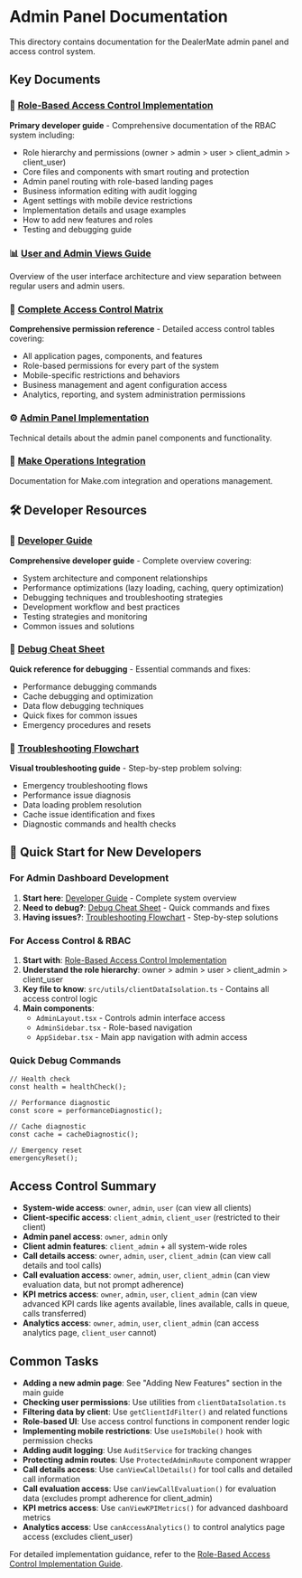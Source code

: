 # Admin Panel Documentation

This directory contains documentation for the DealerMate admin panel and access control system.

## Key Documents

### 🔐 [Role-Based Access Control Implementation](./role-based-access-control-implementation.md)
**Primary developer guide** - Comprehensive documentation of the RBAC system including:
- Role hierarchy and permissions (owner > admin > user > client_admin > client_user)
- Core files and components with smart routing and protection
- Admin panel routing with role-based landing pages
- Business information editing with audit logging
- Agent settings with mobile device restrictions
- Implementation details and usage examples
- How to add new features and roles
- Testing and debugging guide

### 📊 [User and Admin Views Guide](./user-admin-views-guide.md)
Overview of the user interface architecture and view separation between regular users and admin users.

### 🔐 [Complete Access Control Matrix](./access-control-matrix.md)
**Comprehensive permission reference** - Detailed access control tables covering:
- All application pages, components, and features
- Role-based permissions for every part of the system
- Mobile-specific restrictions and behaviors
- Business management and agent configuration access
- Analytics, reporting, and system administration permissions

### ⚙️ [Admin Panel Implementation](./admin-panel-implementation.md)
Technical details about the admin panel components and functionality.

### 🔗 [Make Operations Integration](./make-operations-integration.md)
Documentation for Make.com integration and operations management.

## 🛠️ Developer Resources

### 📖 [Developer Guide](./DEVELOPER_GUIDE.md)
**Comprehensive developer guide** - Complete overview covering:
- System architecture and component relationships
- Performance optimizations (lazy loading, caching, query optimization)
- Debugging techniques and troubleshooting strategies
- Development workflow and best practices
- Testing strategies and monitoring
- Common issues and solutions

### 🐛 [Debug Cheat Sheet](./DEBUG_CHEATSHEET.md)
**Quick reference for debugging** - Essential commands and fixes:
- Performance debugging commands
- Cache debugging and optimization
- Data flow debugging techniques
- Quick fixes for common issues
- Emergency procedures and resets

### 🔄 [Troubleshooting Flowchart](./TROUBLESHOOTING_FLOWCHART.md)
**Visual troubleshooting guide** - Step-by-step problem solving:
- Emergency troubleshooting flows
- Performance issue diagnosis
- Data loading problem resolution
- Cache issue identification and fixes
- Diagnostic commands and health checks

## 🚀 Quick Start for New Developers

### For Admin Dashboard Development
1. **Start here**: [Developer Guide](./DEVELOPER_GUIDE.md) - Complete system overview
2. **Need to debug?**: [Debug Cheat Sheet](./DEBUG_CHEATSHEET.md) - Quick commands and fixes
3. **Having issues?**: [Troubleshooting Flowchart](./TROUBLESHOOTING_FLOWCHART.md) - Step-by-step solutions

### For Access Control & RBAC
1. **Start with**: [Role-Based Access Control Implementation](./role-based-access-control-implementation.md)
2. **Understand the role hierarchy**: owner > admin > user > client_admin > client_user
3. **Key file to know**: `src/utils/clientDataIsolation.ts` - Contains all access control logic
4. **Main components**: 
   - `AdminLayout.tsx` - Controls admin interface access
   - `AdminSidebar.tsx` - Role-based navigation
   - `AppSidebar.tsx` - Main app navigation with admin access

### Quick Debug Commands
```tsx
// Health check
const health = healthCheck();

// Performance diagnostic
const score = performanceDiagnostic();

// Cache diagnostic
const cache = cacheDiagnostic();

// Emergency reset
emergencyReset();
```

## Access Control Summary

- **System-wide access**: `owner`, `admin`, `user` (can view all clients)
- **Client-specific access**: `client_admin`, `client_user` (restricted to their client)
- **Admin panel access**: `owner`, `admin` only
- **Client admin features**: `client_admin` + all system-wide roles
- **Call details access**: `owner`, `admin`, `user`, `client_admin` (can view call details and tool calls)
- **Call evaluation access**: `owner`, `admin`, `user`, `client_admin` (can view evaluation data, but not prompt adherence)
- **KPI metrics access**: `owner`, `admin`, `user`, `client_admin` (can view advanced KPI cards like agents available, lines available, calls in queue, calls transferred)
- **Analytics access**: `owner`, `admin`, `user`, `client_admin` (can access analytics page, `client_user` cannot)

## Common Tasks

- **Adding a new admin page**: See "Adding New Features" section in the main guide
- **Checking user permissions**: Use utilities from `clientDataIsolation.ts`
- **Filtering data by client**: Use `getClientIdFilter()` and related functions
- **Role-based UI**: Use access control functions in component render logic
- **Implementing mobile restrictions**: Use `useIsMobile()` hook with permission checks
- **Adding audit logging**: Use `AuditService` for tracking changes
- **Protecting admin routes**: Use `ProtectedAdminRoute` component wrapper
- **Call details access**: Use `canViewCallDetails()` for tool calls and detailed call information
- **Call evaluation access**: Use `canViewCallEvaluation()` for evaluation data (excludes prompt adherence for client_admin)
- **KPI metrics access**: Use `canViewKPIMetrics()` for advanced dashboard metrics
- **Analytics access**: Use `canAccessAnalytics()` to control analytics page access (excludes client_user)

For detailed implementation guidance, refer to the [Role-Based Access Control Implementation Guide](./role-based-access-control-implementation.md).